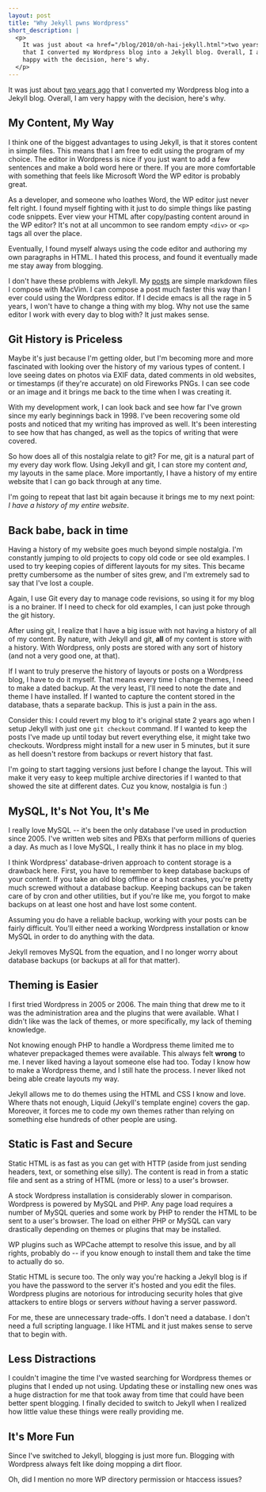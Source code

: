 ```yaml
---
layout: post
title: "Why Jekyll pwns Wordpress"
short_description: |
  <p>
    It was just about <a href="/blog/2010/oh-hai-jekyll.html">two years ago</a>
    that I converted my Wordpress blog into a Jekyll blog. Overall, I am very
    happy with the decision, here's why.
  </p>
---
```


It was just about [two years ago](/blog/2010/oh-hai-jekyll.html) that I
converted my Wordpress blog into a Jekyll blog. Overall, I am very happy with
the decision, here's why.

<!--more-->

## My Content, My Way

I think one of the biggest advantages to using Jekyll, is that it stores
content in simple files. This means that I am free to edit using the program
of my choice. The editor in Wordpress is nice if you just want to add a few
sentences and make a bold word here or there. If you are more comfortable with
something that feels like Microsoft Word the WP editor is probably great.

As a developer, and someone who loathes Word, the WP editor just never felt
right. I found myself fighting with it just to do simple things like pasting
code snippets. Ever view your HTML after copy/pasting content around in the WP
editor? It's not at all uncommon to see random empty `<div>` or `<p>` tags all
over the place.

Eventually, I found myself always using the code editor and authoring my own
paragraphs in HTML. I hated this process, and found it eventually made me stay
away from blogging.

I don't have these problems with Jekyll. My [posts](http://git.io/AZ3_yQ) are
simple markdown files I compose with MacVim. I can compose a post much faster
this way than I ever could using the Wordpress editor. If I decide emacs is
all the rage in 5 years, I won't have to change a thing with my blog. Why not
use the same editor I work with every day to blog with? It just makes sense.

## Git History is Priceless

Maybe it's just because I'm getting older, but I'm becoming more and more
fascinated with looking over the history of my various types of content. I
love seeing dates on photos via EXIF data, dated comments in old websites, or
timestamps (if they're accurate) on old Fireworks PNGs. I can see code or an
image and it brings me back to the time when I was creating it.

With my development work, I can look back and see how far I've grown since my
early beginnings back in 1998. I've been recovering some old posts and noticed
that my writing has improved as well. It's been interesting to see how that
has changed, as well as the topics of writing that were covered.

So how does all of this nostalgia relate to git? For me, git is a natural part
of my every day work flow. Using Jekyll and git, I can store my content _and_,
my layouts in the same place. More importantly, I have a history of my entire
website that I can go back through at any time.

I'm going to repeat that last bit again because it brings me to my next point:
_I have a history of my entire website_.

## Back babe, back in time

Having a history of my website goes much beyond simple nostalgia. I'm
constantly jumping to old projects to copy old code or see old examples. I
used to try keeping copies of different layouts for my sites. This became
pretty cumbersome as the number of sites grew, and I'm extremely sad to say
that I've lost a couple.

Again, I use Git every day to manage code revisions, so using it for my blog
is a no brainer. If I need to check for old examples, I can just poke through
the git history.

After using git, I realize that I have a big issue with not having a history
of all of my content. By nature, with Jekyll and git, **all** of my content is
store with a history. With Wordpress, only posts are stored with any sort of
history (and not a very good one, at that).

If I want to truly preserve the history of layouts or posts on a Wordpress
blog, I have to do it myself. That means every time I change themes, I need to
make a dated backup. At the very least, I'll need to note the date and theme I
have installed. If I wanted to capture the content stored in the database,
thats a separate backup. This is just a pain in the ass.

Consider this: I could revert my blog to it's original state 2 years ago when
I setup Jekyll with just one `git checkout` command. If I wanted to keep the
posts I've made up until today but revert everything else, it might take two
checkouts. Wordpress might install for a new user in 5 minutes, but it sure as
hell doesn't restore from backups or revert history that fast.

I'm going to start tagging versions just before I change the layout. This will
make it very easy to keep multiple archive directories if I wanted to that
showed the site at different dates. Cuz you know, nostalgia is fun :)

## MySQL, It's Not You, It's Me

I really love MySQL -- it's been the only database I've used in production
since 2005. I've written web sites and PBXs that perform millions of queries
a day. As much as I love MySQL, I really think it has no place in my blog.

I think Wordpress' database-driven approach to content storage is a drawback
here. First, you have to remember to keep database backups of your content.
If you take an old blog offline or a host crashes, you're pretty much screwed
without a database backup. Keeping backups can be taken care of by cron and
other utilities, but if you're like me, you forgot to make backups on at least
one host and have lost some content.

Assuming you do have a reliable backup, working with your posts can be fairly
difficult. You'll either need a working Wordpress installation or know MySQL
in order to do anything with the data.

Jekyll removes MySQL from the equation, and I no longer worry about database
backups (or backups at all for that matter).

## Theming is Easier

I first tried Wordpress in 2005 or 2006. The main thing that drew me to it was
the administration area and the plugins that were available. What I didn't
like was the lack of themes, or more specifically, my lack of theming
knowledge.

Not knowing enough PHP to handle a Wordpress theme limited me to whatever
prepackaged themes were available. This always felt **wrong** to me. I never
liked having a layout someone else had too. Today I know how to make a
Wordpress theme, and I still hate the process. I never liked not being able
create layouts my way.

Jekyll allows me to do themes using the HTML and CSS I know and love. Where
thats not enough, Liquid (Jekyll's template engine) covers the gap. Moreover,
it forces me to code my own themes rather than relying on something else
hundreds of other people are using.

## Static is Fast and Secure

Static HTML is as fast as you can get with HTTP (aside from just sending
headers, text, or something else silly). The content is read in from a static
file and sent as a string of HTML (more or less) to a user's browser.

A stock Wordpress installation is considerably slower in comparison. Wordpress
is powered by MySQL and PHP. Any page load requires a number of MySQL queries
and some work by PHP to render the HTML to be sent to a user's browser. The
load on either PHP or MySQL can vary drastically depending on themes or
plugins that may be installed.

WP plugins such as WPCache attempt to resolve this issue, and by all rights,
probably do -- if you know enough to install them and take the time to
actually do so.

Static HTML is secure too. The only way you're hacking a Jekyll blog is if you
have the password to the server it's hosted and you edit the files. Wordpress
plugins are notorious for introducing security holes that give attackers to
entire blogs or servers _without_ having a server password.

For me, these are unnecessary trade-offs. I don't need a database. I don't
need a full scripting language. I like HTML and it just makes sense to serve
that to begin with.

## Less Distractions

I couldn't imagine the time I've wasted searching for Wordpress themes or
plugins that I ended up not using. Updating these or installing new ones was a
huge distraction for me that took away from time that could have been better
spent blogging. I finally decided to switch to Jekyll when I realized how
little value these things were really providing me.

## It's More Fun

Since I've switched to Jekyll, blogging is just more fun. Blogging with
Wordpress always felt like doing mopping a dirt floor.

Oh, did I mention no more WP directory permission or htaccess issues?
